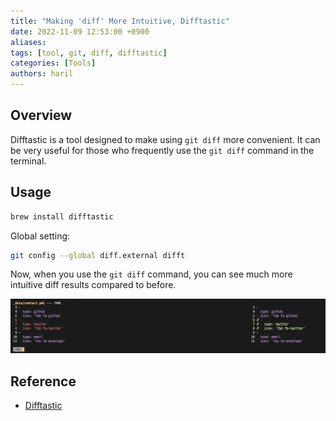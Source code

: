 ```yaml
---
title: "Making 'diff' More Intuitive, Difftastic"
date: 2022-11-09 12:53:00 +0900
aliases:
tags: [tool, git, diff, difftastic]
categories: [Tools]
authors: haril
---
```


## Overview

Difftastic is a tool designed to make using `git diff` more convenient. It can be very useful for those who frequently use the `git diff` command in the terminal.

## Usage

```bash
brew install difftastic
```

Global setting:

```bash
git config --global diff.external difft
```

Now, when you use the `git diff` command, you can see much more intuitive diff results compared to before.

![image](./1.webp)

## Reference

- [Difftastic](https://difftastic.wilfred.me.uk/introduction.html)
